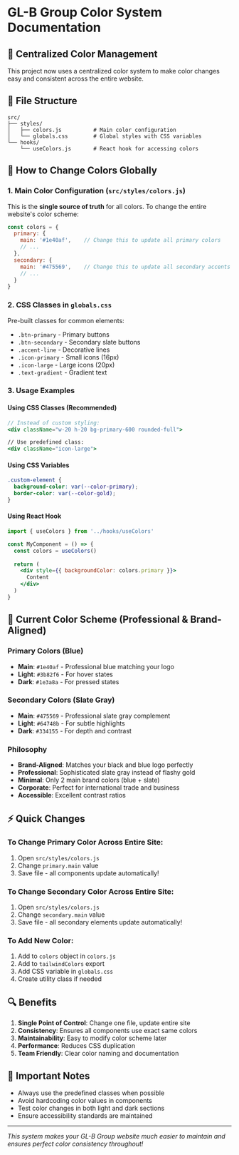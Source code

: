# GL-B Group Color System Documentation

## 🎨 Centralized Color Management

This project now uses a centralized color system to make color changes easy and consistent across the entire website.

## 📁 File Structure

```
src/
├── styles/
│   ├── colors.js          # Main color configuration
│   └── globals.css        # Global styles with CSS variables
└── hooks/
    └── useColors.js       # React hook for accessing colors
```

## 🔧 How to Change Colors Globally

### 1. Main Color Configuration (`src/styles/colors.js`)

This is the **single source of truth** for all colors. To change the entire website's color scheme:

```javascript
const colors = {
  primary: {
    main: '#1e40af',    // Change this to update all primary colors
    // ...
  },
  secondary: {
    main: '#475569',    // Change this to update all secondary accents
    // ...
  }
}
```

### 2. CSS Classes in `globals.css`

Pre-built classes for common elements:

- `.btn-primary` - Primary buttons
- `.btn-secondary` - Secondary slate buttons  
- `.accent-line` - Decorative lines
- `.icon-primary` - Small icons (16px)
- `.icon-large` - Large icons (20px)
- `.text-gradient` - Gradient text

### 3. Usage Examples

#### Using CSS Classes (Recommended)
```jsx
// Instead of custom styling:
<div className="w-20 h-20 bg-primary-600 rounded-full">

// Use predefined class:
<div className="icon-large">
```

#### Using CSS Variables
```css
.custom-element {
  background-color: var(--color-primary);
  border-color: var(--color-gold);
}
```

#### Using React Hook
```jsx
import { useColors } from '../hooks/useColors'

const MyComponent = () => {
  const colors = useColors()
  
  return (
    <div style={{ backgroundColor: colors.primary }}>
      Content
    </div>
  )
}
```

## 🎯 Current Color Scheme (Professional & Brand-Aligned)

### Primary Colors (Blue)
- **Main**: `#1e40af` - Professional blue matching your logo
- **Light**: `#3b82f6` - For hover states
- **Dark**: `#1e3a8a` - For pressed states

### Secondary Colors (Slate Gray)
- **Main**: `#475569` - Professional slate gray complement
- **Light**: `#64748b` - For subtle highlights
- **Dark**: `#334155` - For depth and contrast

### Philosophy
- **Brand-Aligned**: Matches your black and blue logo perfectly
- **Professional**: Sophisticated slate gray instead of flashy gold
- **Minimal**: Only 2 main brand colors (blue + slate)
- **Corporate**: Perfect for international trade and business
- **Accessible**: Excellent contrast ratios

## ⚡ Quick Changes

### To Change Primary Color Across Entire Site:
1. Open `src/styles/colors.js`
2. Change `primary.main` value
3. Save file - all components update automatically!

### To Change Secondary Color Across Entire Site:
1. Open `src/styles/colors.js`
2. Change `secondary.main` value
3. Save file - all secondary elements update automatically!

### To Add New Color:
1. Add to `colors` object in `colors.js`
2. Add to `tailwindColors` export
3. Add CSS variable in `globals.css`
4. Create utility class if needed

## 🔍 Benefits

1. **Single Point of Control**: Change one file, update entire site
2. **Consistency**: Ensures all components use exact same colors
3. **Maintainability**: Easy to modify color scheme later
4. **Performance**: Reduces CSS duplication
5. **Team Friendly**: Clear color naming and documentation

## 🚨 Important Notes

- Always use the predefined classes when possible
- Avoid hardcoding color values in components
- Test color changes in both light and dark sections
- Ensure accessibility standards are maintained

---

*This system makes your GL-B Group website much easier to maintain and ensures perfect color consistency throughout!*

